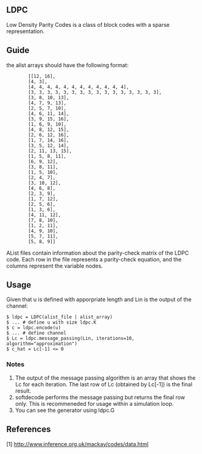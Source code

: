 ## LDPC

Low Density Parity Codes is a class of block codes with a sparse representation.

## Guide
the alist arrays should have the following format:
``` 
        [[12, 16],
        [4, 3],
        [4, 4, 4, 4, 4, 4, 4, 4, 4, 4, 4, 4],
        [3, 3, 3, 3, 3, 3, 3, 3, 3, 3, 3, 3, 3, 3, 3, 3],
        [3, 8, 10, 13],
        [4, 7, 9, 13],
        [2, 5, 7, 10],
        [4, 6, 11, 14],
        [3, 9, 15, 16],
        [1, 6, 9, 10],
        [4, 8, 12, 15],
        [2, 6, 12, 16],
        [1, 7, 14, 16],
        [3, 5, 12, 14],
        [2, 11, 13, 15],
        [1, 5, 8, 11],
        [6, 9, 12],
        [3, 8, 11],
        [1, 5, 10],
        [2, 4, 7],
        [3, 10, 12],
        [4, 6, 8],
        [2, 3, 9],
        [1, 7, 12],
        [2, 5, 6],
        [1, 3, 6],
        [4, 11, 12],
        [7, 8, 10],
        [1, 2, 11],
        [4, 9, 10],
        [5, 7, 11],
        [5, 8, 9]]
```
AList files contain information about the parity-check matrix of the LDPC code.
Each row in the file represents a parity-check equation, and the columns represent the variable nodes.

## Usage
Given that u is defined with apporpriate length and Lin is the output of the channel:
```commandline
$ ldpc = LDPC(alist_file | alist_array)
$ ... # define u with size ldpc.K
$ c = ldpc.encode(u)
$ ... # define channel
$ Lc = ldpc.message_passing(Lin, iterations=10, algorithm="approximation")
$ c_hat = Lc[-1] <= 0
```

### Notes
1. The output of the message passing algorithm is an array that shows the Lc for each iteration.
The last row of Lc (obtained by Lc[-1]) is the final result.
2. softdecode performs the message passing but returns the final row only. This is
recommeneded for usage within a simulation loop.
3. You can see the generator using ldpc.G


## References
[1] http://www.inference.org.uk/mackay/codes/data.html